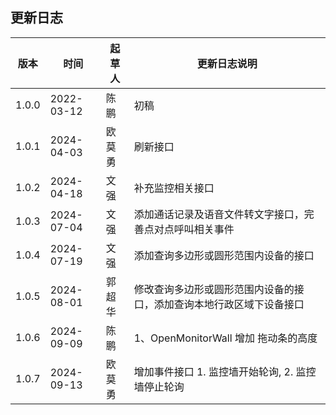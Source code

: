 ## 更新日志

| **版本** | **时间**   | **起草人** | **更新日志说明**                                             |
| -------- | ---------- | ---------- | ------------------------------------------------------------ |
| 1.0.0    | 2022-03-12 | 陈鹏       | 初稿                                                         |
| 1.0.1    | 2024-04-03 | 欧莫勇     | 刷新接口                                                     |
| 1.0.2    | 2024-04-18 | 文强       | 补充监控相关接口                                             |
| 1.0.3    | 2024-07-04 | 文强       | 添加通话记录及语音文件转文字接口，完善点对点呼叫相关事件     |
| 1.0.4    | 2024-07-19 | 文强       | 添加查询多边形或圆形范围内设备的接口                         |
| 1.0.5    | 2024-08-01 | 郭超华     | 修改查询多边形或圆形范围内设备的接口，添加查询本地行政区域下设备接口 |
| 1.0.6    | 2024-09-09 | 陈鹏       | 1、OpenMonitorWall 增加 拖动条的高度                         |
| 1.0.7    | 2024-09-13 | 欧莫勇     | 增加事件接口 1. 监控墙开始轮询, 2. 监控墙停止轮询            |

